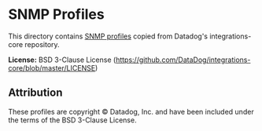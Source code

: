 # SNMP Profiles

This directory contains [SNMP profiles](https://github.com/DataDog/integrations-core/tree/master/snmp/datadog_checks/snmp/data/default_profiles) copied from Datadog's integrations-core repository.

**License:** BSD 3-Clause License (https://github.com/DataDog/integrations-core/blob/master/LICENSE)

## Attribution

These profiles are copyright © Datadog, Inc. and have been included under the terms of the BSD 3-Clause License.
